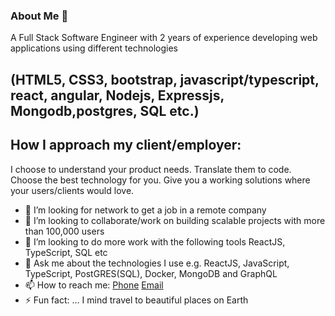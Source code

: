 ### About Me 👋
A Full Stack Software Engineer with 2 years of experience developing web applications using different technologies
## (HTML5, CSS3, bootstrap, javascript/typescript, react, angular, Nodejs, Expressjs, Mongodb,postgres, SQL etc.)

 ## How I approach my client/employer:
I choose to understand your product needs. Translate them to code. Choose the best technology for you. Give you a working solutions where your users/clients would love.

- 🤔 I’m looking for network to get a job in a remote company 
- 👯 I’m looking to collaborate/work on building scalable projects with more than 100,000 users
- 👯 I’m looking to do more work with the following tools ReactJS, TypeScript, SQL etc
- 💬 Ask me about the technologies I use e.g. ReactJS, JavaScript, TypeScript, PostGRES(SQL), Docker, MongoDB and GraphQL
- 📫 How to reach me: [Phone](https://folusobuilds.tech/#:~:text=CALL%3A-,%2B234%20807%20651%208353,-GMAIL%3A)  [Email](https://folusobuilds.tech/#:~:text=foluso.kayode.ng%40gmail.com) 
- ⚡ Fun fact: ... I mind travel to beautiful places on Earth
